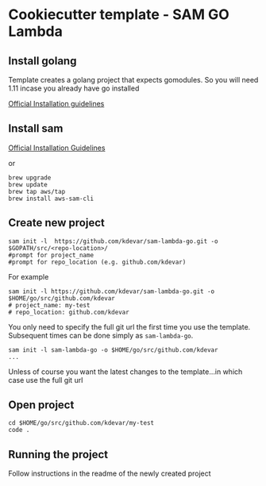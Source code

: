 # Cookiecutter template - SAM GO Lambda

## Install golang
Template creates a golang project that expects gomodules.  So you will need 1.11 incase you already have go installed

<a href="https://golang.org/dl/">Official Installation guidelines</a>

## Install sam

<a href="https://docs.aws.amazon.com/serverless-application-model/latest/developerguide/serverless-sam-cli-install.html">Official Installation Guidelines</a>

or

```text
brew upgrade
brew update
brew tap aws/tap
brew install aws-sam-cli
```

## Create new project

```text
sam init -l  https://github.com/kdevar/sam-lambda-go.git -o $GOPATH/src/<repo-location>/
#prompt for project_name
#prompt for repo_location (e.g. github.com/kdevar)

```

For example

```text
sam init -l https://github.com/kdevar/sam-lambda-go.git -o $HOME/go/src/github.com/kdevar
# project_name: my-test
# repo_location: github.com/kdevar
```

You only need to specify the full git url the first time you use the template.  Subsequent times can be done simply as ```sam-lambda-go```.

```text
sam init -l sam-lambda-go -o $HOME/go/src/github.com/kdevar
...
```

Unless of course you want the latest changes to the template...in which case use the full git url

## Open project

```text
cd $HOME/go/src/github.com/kdevar/my-test
code .
```

## Running the project

Follow instructions in the readme of the newly created project